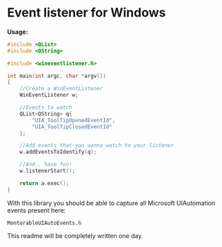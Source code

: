 # Event listener for Windows

**Usage:**

```cpp
#include <QList>
#include <QString>

#include <wineventlistener.h>

int main(int argc, char *argv[])
{
    //Create a WinEventListener
    WinEventListener w;

    //Events to watch
    QList<QString> q{
        "UIA_ToolTipOpenedEventId",
        "UIA_ToolTipClosedEventId"
    };

    //Add events that you wanna watch to your listener
    w.addEventsToIdentify(q);

    //And.. have fun!
    w.listenerStart();

    return a.exec();
}
```

With this library you should be able to capture all Microsoft UIAutomation events present here:
```
MontorableUIAutoEvents.h
```

This readme will be completely written one day.
